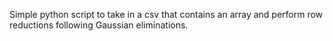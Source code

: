 Simple python script to take in a csv that contains an array and perform row reductions following Gaussian eliminations.